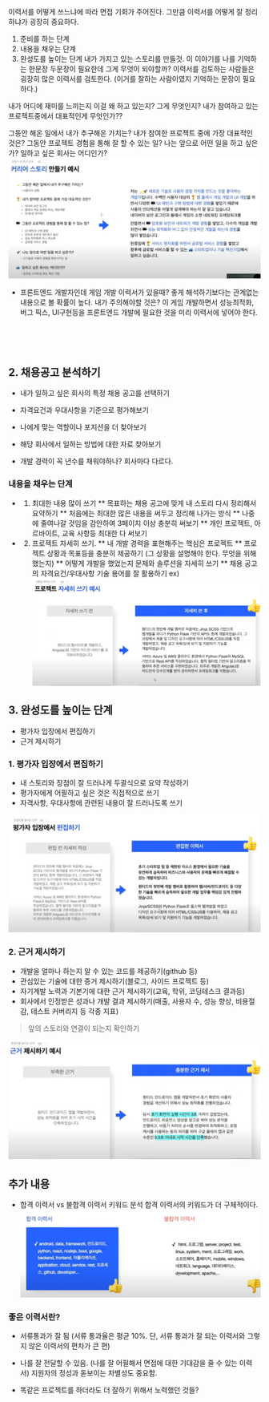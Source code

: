 이력서를 어떻게 쓰느냐에 따라 면접 기회가 주어진다. 그만큼 이력서를 어떻게 잘 정리하냐가 굉장히 중요하다. 
1. 준비를 하는 단계
2. 내용을 채우는 단계
3. 완성도를 높이는 단계
내가 가지고 있는 스토리를 만들것. 이 이야기를 나를 기억하는 한문장 두문장이 필요한데 그게 무엇이 되야할까? 이력서를 검토하는 사람들은 굉장히 많은 이력서를 검토한다. (이거를 잘하는 사람이였지 기억하는 문장이 필요하다.)

내가 어디에 재미를 느끼는지 이걸 왜 하고 있는지? 그게 무엇인지?
내가 참여하고 있는 프로젝트중에서 대표적인게 무엇인가?? 

그동안 해온 일에서 내가 추구해온 가치는?
내가 참여한 프로젝트 중에 가장 대표적인 것은?
그동안 프로젝트 경험을 통해 잘 할 수 있는 일?
나는 앞으로 어떤 일을 하고 싶은가?
일하고 싶은 회사는 어디인가?
![](https://github.com/MinsoftK/TIL/blob/master/MyTextWork/img/resume1.png?raw=true)

* 프론트엔드 개발자인데 게임 개발 이력서가 있을때?
좋게 해석하기보다는 관계없는 내용으로 볼 확률이 높다. 내가 주의해야할 것은? 이 게임 개발하면서 성능최적화, 버그 픽스, UI구현등을 프론트엔드 개발에 필요한 것을 미리 이력서에 넣어야 한다. 


<br/>
<br/>
<br/>


## 2. 채용공고 분석하기
* 내가 일하고 싶은 회사의 특정 채용 공고를 선택하기
* 자격요건과 우대사항을 기준으로 평가해보기
* 나에게 맞는 역할이나 포지션을 더 찾아보기
* 해당 회사에서 일하는 방법에 대한 자료 찾아보기

* 개발 경력이 꼭 년수를 채워야하나? 회사마다 다르다.

### 내용을 채우는 단계
* 1. 최대한 내용 많이 쓰기
** 목표하는 채용 공고에 맞게 내 스토리 다시 정리해서 요약하기
** 처음에는 최대한 많은 내용을 써두고 정리해 나가는 방식
** 나중에 줄여나갈 것임을 감안하여 3페이지 이상 충분히 써보기
** 개인 프로젝트, 아르바이트, 교육 사항등 최대한 다 써보기

* 2. 프로젝트 자세히 쓰기.
** 내 개발 경력을 표현해주는 핵심은 프로젝트
** 프로젝트 상황과 목표등을 충분히 제공하기 (그 상황을 설명해야 한다. 무엇을 위해 했는지)
** 어떻게 개발을 했었는지 문제와 솔루션을 자세히 쓰기
** 채용 공고의 자격요건/우대사항 기술 용어를 잘 활용하기
ex)
![](https://github.com/MinsoftK/TIL/blob/master/MyTextWork/img/resume2.png?raw=true)

## 3. 완성도를 높이는 단계
* 평가자 입장에서 편집하기
* 근거 제시하기

### 1. 평가자 입장에서 편집하기
* 내 스토리와 장점이 잘 드러나게 두괄식으로 요약 작성하기
* 평가자에게 어필하고 싶은 것은 직접적으로 쓰기
* 자격사항, 우대사항에 관련된 내용이 잘 드러나도록 쓰기

![](https://github.com/MinsoftK/TIL/blob/master/MyTextWork/img/resume3.png?raw=true)

### 2. 근거 제시하기
* 개발을 얼마나 하는지 알 수 있는 코드를 제공하기(github 등)
* 관심있는 기술에 대한 증거 제시하기(블로그, 사이드 프로젝트 등)
* 자기계발 노력과 기본기에 대한 근거 제시하기(교육, 학위, 코딩테스크 결과등)
* 회사에서 인정받은 성과나 개발 결과 제시하기(매출, 사용자 수, 성능 향상, 비용절감, 테스트 커버리지 등 각종 지표)

> 앞의 스토리와 연결이 되는지 확인하기

![](https://github.com/MinsoftK/TIL/blob/master/MyTextWork/img/resume4.png?raw=true)

## 추가 내용
* 합격 이력서 vs 불합격 이력서 키워드 분석
합격 이력서의 키워드가 더 구체적이다.
![](https://github.com/MinsoftK/TIL/blob/master/MyTextWork/img/resume5.png?raw=true)

### 좋은 이력서란?
* 서류통과가 잘 됨 (서류 통과율은 평균 10%. 단, 서류 통과가 잘 되는 이력서와 그렇지 않은 이력서의 편차가 큰 편)
* 나를 잘 전달할 수 있음. (나를 잘 어필해서 면접에 대한 기대감을 줄 수 있는 이력서) 지원자의 정성과 돋보이는 차별성도 중요함.

* 똑같은 프로젝트를 하더라도 더 잘하기 위해서 노력했던 것들?
